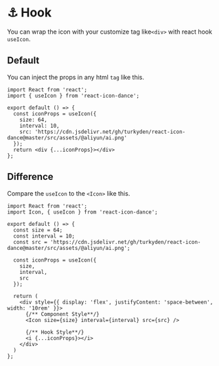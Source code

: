 # ⚓ Hook

You can wrap the icon with your customize tag like`<div>` with react hook `useIcon`.

## Default

You can inject the props in any html `tag` like this.

```tsx
import React from 'react';
import { useIcon } from 'react-icon-dance';

export default () => {
  const iconProps = useIcon({
    size: 64,
    interval: 10,
    src: 'https://cdn.jsdelivr.net/gh/turkyden/react-icon-dance@master/src/assets/@aliyun/ai.png'
  });
  return <div {...iconProps}></div>
};
```

## Difference

Compare the `useIcon` to the `<Icon>` like this.

```tsx
import React from 'react';
import Icon, { useIcon } from 'react-icon-dance';

export default () => {
  const size = 64;
  const interval = 10;
  const src = 'https://cdn.jsdelivr.net/gh/turkyden/react-icon-dance@master/src/assets/@aliyun/ai.png';

  const iconProps = useIcon({
    size,
    interval,
    src
  });

  return (
    <div style={{ display: 'flex', justifyContent: 'space-between', width: '10rem' }}>
      {/** Component Style**/}
      <Icon size={size} interval={interval} src={src} />

      {/** Hook Style**/}
      <i {...iconProps}></i>
    </div>
  )
};
```
